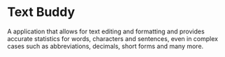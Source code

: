 # Text Buddy
A application that allows for text editing and formatting and provides accurate statistics for words, characters and sentences, even in complex cases such as abbreviations, decimals, short forms and many more.